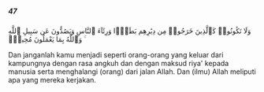 ##### 47

<span class="ayah">وَلَا تَكُونُوا۟ كَٱلَّذِينَ خَرَجُوا۟ مِن دِيَٰرِهِم بَطَرًۭا وَرِئَآءَ ٱلنَّاسِ وَيَصُدُّونَ عَن سَبِيلِ ٱللَّهِ ۚ وَٱللَّهُ بِمَا يَعْمَلُونَ مُحِيطٌۭ</span>

<span class="ayah_translation">Dan janganlah kamu menjadi seperti orang-orang yang keluar dari kampungnya dengan rasa angkuh dan dengan maksud riya' kepada manusia serta menghalangi (orang) dari jalan Allah. Dan (ilmu) Allah meliputi apa yang mereka kerjakan.</span>
